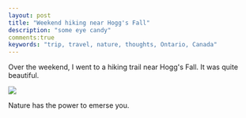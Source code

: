 ```yaml
---
layout: post
title: "Weekend hiking near Hogg's Fall"
description: "some eye candy"
comments:true
keywords: "trip, travel, nature, thoughts, Ontario, Canada"
---
```

Over the weekend, I went to a hiking trail near Hogg's Fall. It was quite beautiful. 

![](http://pic.yupoo.com/ziweiwu/FKpfeuEn/pyNTU.jpg)

Nature has the power to emerse you.


